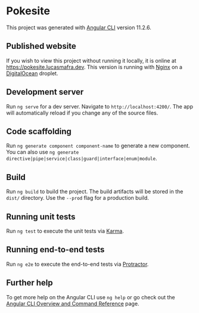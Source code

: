 # Pokesite

This project was generated with [Angular CLI](https://github.com/angular/angular-cli) version 11.2.6.

## Published website

If you wish to view this project without running it locally, it is online at https://pokesite.lucasmafra.dev. This version is running with [Nginx](https://www.nginx.com) on a [DigitalOcean](https://www.digitalocean.com) droplet.

## Development server

Run `ng serve` for a dev server. Navigate to `http://localhost:4200/`. The app will automatically reload if you change any of the source files.

## Code scaffolding

Run `ng generate component component-name` to generate a new component. You can also use `ng generate directive|pipe|service|class|guard|interface|enum|module`.

## Build

Run `ng build` to build the project. The build artifacts will be stored in the `dist/` directory. Use the `--prod` flag for a production build.

## Running unit tests

Run `ng test` to execute the unit tests via [Karma](https://karma-runner.github.io).

## Running end-to-end tests

Run `ng e2e` to execute the end-to-end tests via [Protractor](http://www.protractortest.org/).

## Further help

To get more help on the Angular CLI use `ng help` or go check out the [Angular CLI Overview and Command Reference](https://angular.io/cli) page.
